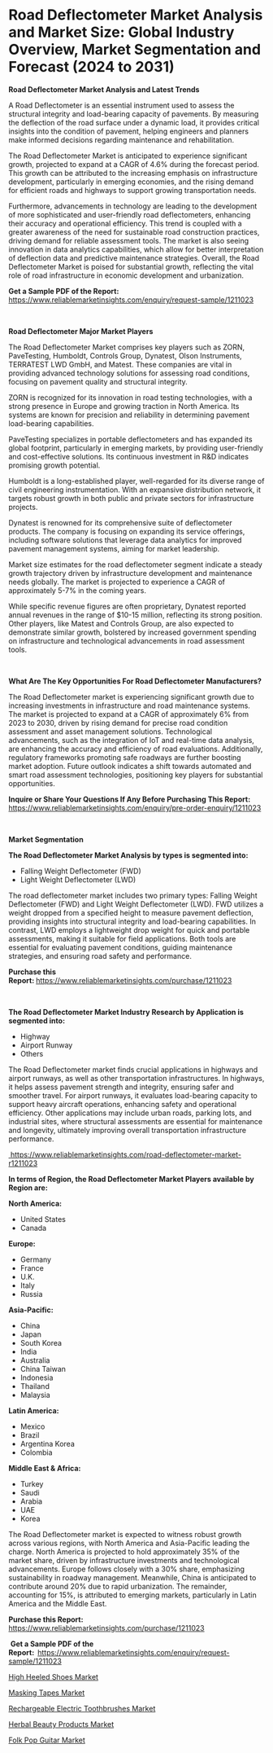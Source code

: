 <p><h1>Road Deflectometer Market Analysis and Market Size: Global Industry Overview, Market Segmentation and Forecast (2024 to 2031)</h1></p><p><strong>Road Deflectometer Market Analysis and Latest Trends</strong></p>
<p><p>A Road Deflectometer is an essential instrument used to assess the structural integrity and load-bearing capacity of pavements. By measuring the deflection of the road surface under a dynamic load, it provides critical insights into the condition of pavement, helping engineers and planners make informed decisions regarding maintenance and rehabilitation.</p><p>The Road Deflectometer Market is anticipated to experience significant growth, projected to expand at a CAGR of 4.6% during the forecast period. This growth can be attributed to the increasing emphasis on infrastructure development, particularly in emerging economies, and the rising demand for efficient roads and highways to support growing transportation needs. </p><p>Furthermore, advancements in technology are leading to the development of more sophisticated and user-friendly road deflectometers, enhancing their accuracy and operational efficiency. This trend is coupled with a greater awareness of the need for sustainable road construction practices, driving demand for reliable assessment tools. The market is also seeing innovation in data analytics capabilities, which allow for better interpretation of deflection data and predictive maintenance strategies. Overall, the Road Deflectometer Market is poised for substantial growth, reflecting the vital role of road infrastructure in economic development and urbanization.</p></p>
<p><strong>Get a Sample PDF of the Report:&nbsp;</strong> <a href="https://www.reliablemarketinsights.com/enquiry/request-sample/1211023?utm_campaign=1332&utm_medium=2&utm_source=Github&utm_content=ia&utm_term=05102024&utm_id=road-deflectometer">https://www.reliablemarketinsights.com/enquiry/request-sample/1211023</a></p>
<p>&nbsp;</p>
<p><strong>Road Deflectometer Major Market Players</strong></p>
<p><p>The Road Deflectometer Market comprises key players such as ZORN, PaveTesting, Humboldt, Controls Group, Dynatest, Olson Instruments, TERRATEST LWD GmbH, and Matest. These companies are vital in providing advanced technology solutions for assessing road conditions, focusing on pavement quality and structural integrity.</p><p>ZORN is recognized for its innovation in road testing technologies, with a strong presence in Europe and growing traction in North America. Its systems are known for precision and reliability in determining pavement load-bearing capabilities.</p><p>PaveTesting specializes in portable deflectometers and has expanded its global footprint, particularly in emerging markets, by providing user-friendly and cost-effective solutions. Its continuous investment in R&D indicates promising growth potential.</p><p>Humboldt is a long-established player, well-regarded for its diverse range of civil engineering instrumentation. With an expansive distribution network, it targets robust growth in both public and private sectors for infrastructure projects.</p><p>Dynatest is renowned for its comprehensive suite of deflectometer products. The company is focusing on expanding its service offerings, including software solutions that leverage data analytics for improved pavement management systems, aiming for market leadership.</p><p>Market size estimates for the road deflectometer segment indicate a steady growth trajectory driven by infrastructure development and maintenance needs globally. The market is projected to experience a CAGR of approximately 5-7% in the coming years.</p><p>While specific revenue figures are often proprietary, Dynatest reported annual revenues in the range of $10-15 million, reflecting its strong position. Other players, like Matest and Controls Group, are also expected to demonstrate similar growth, bolstered by increased government spending on infrastructure and technological advancements in road assessment tools.</p></p>
<p>&nbsp;</p>
<p><strong>What Are The Key Opportunities For Road Deflectometer Manufacturers?</strong></p>
<p><p>The Road Deflectometer market is experiencing significant growth due to increasing investments in infrastructure and road maintenance systems. The market is projected to expand at a CAGR of approximately 6% from 2023 to 2030, driven by rising demand for precise road condition assessment and asset management solutions. Technological advancements, such as the integration of IoT and real-time data analysis, are enhancing the accuracy and efficiency of road evaluations. Additionally, regulatory frameworks promoting safe roadways are further boosting market adoption. Future outlook indicates a shift towards automated and smart road assessment technologies, positioning key players for substantial opportunities.</p></p>
<p><strong>Inquire or Share Your Questions If Any Before Purchasing This Report:</strong> <a href="https://www.reliablemarketinsights.com/enquiry/pre-order-enquiry/1211023?utm_campaign=1332&utm_medium=2&utm_source=Github&utm_content=ia&utm_term=05102024&utm_id=road-deflectometer">https://www.reliablemarketinsights.com/enquiry/pre-order-enquiry/1211023</a></p>
<p>&nbsp;</p>
<p><strong>Market Segmentation</strong></p>
<p><strong>The Road Deflectometer Market Analysis by types is segmented into:</strong></p>
<p><ul><li>Falling Weight Deflectometer (FWD)</li><li>Light Weight Deflectometer (LWD)</li></ul></p>
<p><p>The road deflectometer market includes two primary types: Falling Weight Deflectometer (FWD) and Light Weight Deflectometer (LWD). FWD utilizes a weight dropped from a specified height to measure pavement deflection, providing insights into structural integrity and load-bearing capabilities. In contrast, LWD employs a lightweight drop weight for quick and portable assessments, making it suitable for field applications. Both tools are essential for evaluating pavement conditions, guiding maintenance strategies, and ensuring road safety and performance.</p></p>
<p><strong>Purchase this Report:&nbsp;</strong><a href="https://www.reliablemarketinsights.com/purchase/1211023?utm_campaign=1332&utm_medium=2&utm_source=Github&utm_content=ia&utm_term=05102024&utm_id=road-deflectometer">https://www.reliablemarketinsights.com/purchase/1211023</a></p>
<p>&nbsp;</p>
<p><strong>The Road Deflectometer Market Industry Research by Application is segmented into:</strong></p>
<p><ul><li>Highway</li><li>Airport Runway</li><li>Others</li></ul></p>
<p><p>The Road Deflectometer market finds crucial applications in highways and airport runways, as well as other transportation infrastructures. In highways, it helps assess pavement strength and integrity, ensuring safer and smoother travel. For airport runways, it evaluates load-bearing capacity to support heavy aircraft operations, enhancing safety and operational efficiency. Other applications may include urban roads, parking lots, and industrial sites, where structural assessments are essential for maintenance and longevity, ultimately improving overall transportation infrastructure performance.</p></p>
<p><a href="https://www.reliablemarketinsights.com/road-deflectometer-market-r1211023?utm_campaign=1332&utm_medium=2&utm_source=Github&utm_content=ia&utm_term=05102024&utm_id=road-deflectometer">&nbsp;https://www.reliablemarketinsights.com/road-deflectometer-market-r1211023</a></p>
<p><strong>In terms of Region, the Road Deflectometer Market Players available by Region are:</strong></p>
<p>
    <p> <strong> North America: </strong>
        <ul>
            <li>United States</li>
            <li>Canada</li>
        </ul>
        </p> 
    <p> <strong> Europe: </strong>
        <ul>
            <li>Germany</li>
            <li>France</li>
            <li>U.K.</li>
            <li>Italy</li>
            <li>Russia</li>
        </ul>
        </p> 
    <p> <strong> Asia-Pacific: </strong>
        <ul>
            <li>China</li>
            <li>Japan</li>
            <li>South Korea</li>
            <li>India</li>
            <li>Australia</li>
            <li>China Taiwan</li>
            <li>Indonesia</li>
            <li>Thailand</li>
            <li>Malaysia</li>
        </ul>
        </p> 
    <p> <strong> Latin America: </strong>
        <ul>
            <li>Mexico</li>
            <li>Brazil</li>
            <li>Argentina Korea</li>
            <li>Colombia</li>
        </ul>
        </p> 
    <p> <strong> Middle East & Africa: </strong>
        <ul>
            <li>Turkey</li>
            <li>Saudi</li>
            <li>Arabia</li>
            <li>UAE</li>
            <li>Korea</li>
        </ul>
    </p>
    </p>
<p><p>The Road Deflectometer market is expected to witness robust growth across various regions, with North America and Asia-Pacific leading the charge. North America is projected to hold approximately 35% of the market share, driven by infrastructure investments and technological advancements. Europe follows closely with a 30% share, emphasizing sustainability in roadway management. Meanwhile, China is anticipated to contribute around 20% due to rapid urbanization. The remainder, accounting for 15%, is attributed to emerging markets, particularly in Latin America and the Middle East.</p></p>
<p><strong>Purchase this Report: </strong><a href="https://www.reliablemarketinsights.com/purchase/1211023?utm_campaign=1332&utm_medium=2&utm_source=Github&utm_content=ia&utm_term=05102024&utm_id=road-deflectometer">https://www.reliablemarketinsights.com/purchase/1211023</a></p>
<p>&nbsp;<strong>Get a Sample PDF of the Report:&nbsp;&nbsp;</strong><a href="https://www.reliablemarketinsights.com/enquiry/request-sample/1211023?utm_campaign=1332&utm_medium=2&utm_source=Github&utm_content=ia&utm_term=05102024&utm_id=road-deflectometer">https://www.reliablemarketinsights.com/enquiry/request-sample/1211023</a></p>
<p><strong></strong></p>
<p><p><a href="https://www.linkedin.com/pulse/high-heeled-shoes-market-research-report-forecast-growth-axe2e?utm_campaign=1332&utm_medium=2&utm_source=Github&utm_content=ia&utm_term=05102024&utm_id=road-deflectometer">High Heeled Shoes Market</a></p><p><a href="https://www.linkedin.com/pulse/market-forecast-global-masking-tapes-trends-impact-analysis-ulune?utm_campaign=1332&utm_medium=2&utm_source=Github&utm_content=ia&utm_term=05102024&utm_id=road-deflectometer">Masking Tapes Market</a></p><p><a href="https://www.linkedin.com/pulse/rechargeable-electric-toothbrushes-market-size-share-trends-mvbye?utm_campaign=1332&utm_medium=2&utm_source=Github&utm_content=ia&utm_term=05102024&utm_id=road-deflectometer">Rechargeable Electric Toothbrushes Market</a></p><p><a href="https://www.linkedin.com/pulse/future-ready-strategic-insights-global-herbal-beauty-products-i3tne?utm_campaign=1332&utm_medium=2&utm_source=Github&utm_content=ia&utm_term=05102024&utm_id=road-deflectometer">Herbal Beauty Products Market</a></p><p><a href="https://www.linkedin.com/pulse/folk-pop-guitar-market-drivers-challenges-forecast-2024-2031-jjxge?utm_campaign=1332&utm_medium=2&utm_source=Github&utm_content=ia&utm_term=05102024&utm_id=road-deflectometer">Folk Pop Guitar Market</a></p></p>